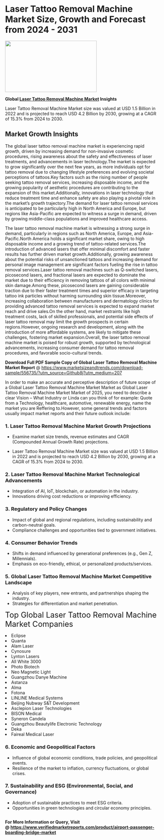 <H1>Laser Tattoo Removal Machine Market Size, Growth and Forecast from 2024 - 2031</H1><img class="aligncenter size-medium wp-image-584254" src="https://thirdeyenews.in/wp-content/uploads/2024/09/Global-Market-Research-300x168.jpeg" alt="" width="300" height="168" /><p><strong>Global&nbsp;<a href="https://www.marketsizeandtrends.com/download-sample/556735/?utm_source=Github8j?utm_medium=207">Laser Tattoo Removal Machine Market</a> Insights</strong></p><p>Laser Tattoo Removal Machine Market size was valued at USD 1.5 Billion in 2022 and is projected to reach USD 4.2 Billion by 2030, growing at a CAGR of 15.3% from 2024 to 2030.</p><p><h2>Market Growth Insights</h2> <p>The global laser tattoo removal machine market is experiencing rapid growth, driven by increasing demand for non-invasive cosmetic procedures, rising awareness about the safety and effectiveness of laser treatments, and advancements in laser technology.The market is expected to grow significantly over the next few years, as more individuals opt for tattoo removal due to changing lifestyle preferences and evolving societal perceptions of tattoos.Key factors such as the rising number of people seeking tattoo removal services, increasing disposable income, and the growing popularity of aesthetic procedures are contributing to the expansion of this market.Additionally, innovations in laser technology that reduce treatment time and enhance safety are also playing a pivotal role in the market’s growth trajectory.The demand for laser tattoo removal services is anticipated to be particularly high in North America and Europe, but regions like Asia-Pacific are expected to witness a surge in demand, driven by growing middle-class populations and improved healthcare access.</p> <p>The laser tattoo removal machine market is witnessing a strong surge in demand, particularly in regions such as North America, Europe, and Asia-Pacific.North America holds a significant market share, owing to high disposable income and a growing trend of tattoo-related services.The introduction of advanced lasers that offer minimal discomfort and faster results has further driven market growth.Additionally, growing awareness about the potential risks of unsanctioned tattoos and increasing demand for personal image management are significant factors fueling the rise in tattoo removal services.Laser tattoo removal machines such as Q-switched lasers, picosecond lasers, and fractional lasers are expected to dominate the market due to their efficiency in removing tattoos of all colors with minimal skin damage.Among these, picosecond lasers are gaining considerable traction due to their faster treatment times and superior efficacy in targeting tattoo ink particles without harming surrounding skin tissue.Moreover, increasing collaboration between manufacturers and dermatology clinics for providing advanced tattoo removal services is expected to expand market reach and drive sales.On the other hand, market restraints like high treatment costs, lack of skilled professionals, and potential side effects of laser tattoo removal may limit the growth prospects in certain regions.However, ongoing research and development, along with the introduction of more affordable systems, are likely to mitigate these challenges, fostering market expansion.Overall, the laser tattoo removal machine market is poised for robust growth, supported by technological advancements, increasing consumer demand for tattoo removal procedures, and favorable socio-cultural trends.</p> <p><span class=""><strong>Download Full PDF Sample Copy of Global Laser Tattoo Removal Machine Market Report</strong> @ <a href="https://www.marketsizeandtrends.com/download-sample/556735/?utm_source=Github8j?utm_medium=207" target="_blank">https://www.marketsizeandtrends.com/download-sample/556735/?utm_source=Github8j?utm_medium=207</a></span></p><p>In order to make an accurate and perceptive description of future scope of a Global&nbsp;Laser Tattoo Removal Machine Market Market as Global&nbsp;Laser Tattoo Removal Machine Market Market of 2025, you need to describe a clear Vision &ndash; What Industry or Linda can you think of for example: Quote from a Technology, healthcare, automotive, renewable energy, name the market you are Reffering to.However, some general trends and factors usually impact market reports and their future outlook include:</p><h3>1.&nbsp;<strong>Laser Tattoo Removal Machine Market Growth Projections</strong></h3><ul><li>Examine market size trends, revenue estimates and CAGR (Compounded Annual Growth Rate) projections.</li><li><p>Laser Tattoo Removal Machine Market size was valued at USD 1.5 Billion in 2022 and is projected to reach USD 4.2 Billion by 2030, growing at a CAGR of 15.3% from 2024 to 2030.</p></li></ul><h3>2.&nbsp;<strong>Laser Tattoo Removal Machine Market Technological Advancements</strong></h3><ul><li>Integration of AI, IoT, blockchain, or automation in the industry.</li><li>Innovations driving cost reductions or improving efficiency.</li></ul><h3>3.&nbsp;<strong>Regulatory and Policy Changes</strong></h3><ul><li>Impact of global and regional regulations, including sustainability and carbon-neutral goals.</li><li>Compliance challenges and opportunities tied to government initiatives.</li></ul><h3>4.&nbsp;<strong>Consumer Behavior Trends</strong></h3><ul><li>Shifts in demand influenced by generational preferences (e.g., Gen Z, Millennials).</li><li>Emphasis on eco-friendly, ethical, or personalized products/services.</li></ul><h3>5.&nbsp;<strong>Global Laser Tattoo Removal Machine Market Competitive Landscape</strong></h3><ul><li>Analysis of key players, new entrants, and partnerships shaping the industry.</li><li>Strategies for differentiation and market penetration.</li></ul><p data-pm-slice="1 1 []"><span style="color: inherit; font-family: inherit; font-size: 25px;">Top Global Laser Tattoo Removal Machine Market Companies</span></p><div class="" data-test-id=""><p><li>Eclipse</li><li> Quanta</li><li> Alam Laser</li><li> Cynosure</li><li> Lynton Lasers</li><li> All White 3000</li><li> Photo Biotech</li><li> Neo Magnetic Light</li><li> Guangzhou Danye Machine</li><li> Astanza</li><li> Alma</li><li> Fotona</li><li> LINLINE Medical Systems</li><li> Beijing Nubway S&T Development</li><li> Asclepion Laser Technologies</li><li> BISON Medical</li><li> Syneron Candela</li><li> Guangzhou Beautylife Electronic Technology</li><li> Deka</li><li> Faireal Medical Laser</li></p></div><h3>6.&nbsp;<strong>Economic and Geopolitical Factors</strong></h3><ul><li>Influence of global economic conditions, trade policies, and geopolitical events.</li><li>Resilience of the market to inflation, currency fluctuations, or global crises.</li></ul><h3>7.&nbsp;<strong>Sustainability and ESG (Environmental, Social, and Governance)</strong></h3><ul><li>Adoption of sustainable practices to meet ESG criteria.</li><li>Opportunities in green technologies and circular economy principles.</li></ul><h2><strong style="font-size: 14px;">For More Information or Query, Visit @&nbsp;</strong><a style="background-color: #ffffff; font-size: 14px;" href="https://www.marketsizeandtrends.com/report/laser-tattoo-removal-machine-market/" target="_blank">https://www.verifiedmarketreports.com/product/airport-passenger-boarding-bridge-market</a></h2>